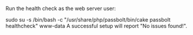 Run the health check as the web server user:

sudo su -s /bin/bash -c "/usr/share/php/passbolt/bin/cake passbolt healthcheck" www-data
A successful setup will report "No issues found!".
